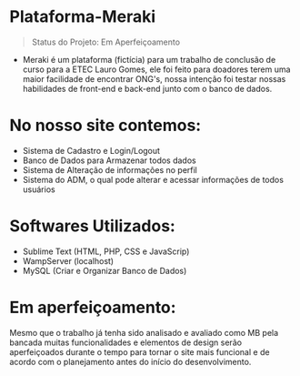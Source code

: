 # Plataforma-Meraki
> Status do Projeto: Em Aperfeiçoamento
- Meraki é um plataforma (fictícia) para um trabalho de conclusão de curso para a ETEC Lauro Gomes, ele foi feito para doadores terem uma maior facilidade de encontrar ONG's, nossa intenção foi testar nossas habilidades de front-end e back-end junto com o banco de dados.
# No nosso site contemos:
- Sistema de Cadastro e Login/Logout
- Banco de Dados para Armazenar todos dados
- Sistema de Alteração de informações no perfil
- Sistema do ADM, o qual pode alterar e acessar informações de todos usuários
# Softwares Utilizados:
- Sublime Text (HTML, PHP, CSS e JavaScrip)
- WampServer (localhost)
- MySQL (Criar e Organizar Banco de Dados)
# Em aperfeiçoamento:
Mesmo que o trabalho já tenha sido analisado e avaliado como MB pela bancada muitas funcionalidades e elementos de design serão aperfeiçoados durante o tempo para tornar o site mais funcional e de acordo com o planejamento antes do início do desenvolvimento.

